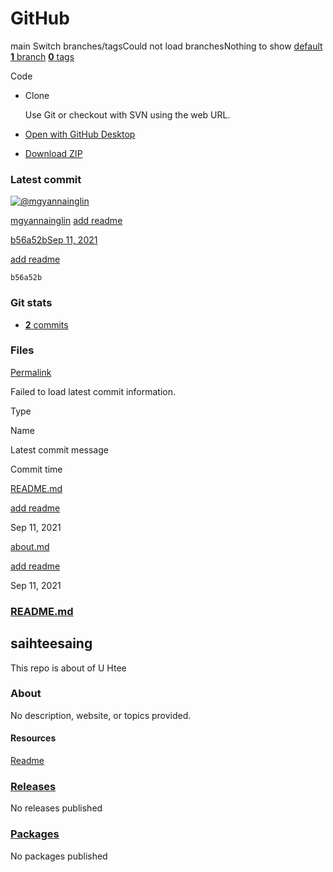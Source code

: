 # GitHub

main Switch branches/tagsCould not load branchesNothing to show [ default](https://github.com/mgyannainglin/saihteesaing/tree/{{%20urlEncodedRefName%20}}) [**1** branch]() [**0** tags]()

Code

* Clone

  Use Git or checkout with SVN using the web URL.

* [Open with GitHub Desktop](https://desktop.github.com/)
* [Download ZIP]()

### Latest commit

[![@mgyannainglin](https://avatars.githubusercontent.com/u/61822567?s=48&v=4)](https://github.com/mgyannainglin)

[mgyannainglin]() [add readme]()

[b56a52b]()[Sep 11, 2021]()

[add readme]()

`b56a52b`

### Git stats

* [ **2** commits]()

### Files <a id="files"></a>

[Permalink]()

Failed to load latest commit information.

Type

Name

Latest commit message

Commit time

[README.md]()

[add readme]()

Sep 11, 2021

[about.md]()

[add readme]()

Sep 11, 2021

### [README.md](./)

## saihteesaing

This repo is about of U Htee

### About

No description, website, or topics provided.

#### Resources

[Readme](./)

### [Releases]()

No releases published

### [Packages](https://github.com/users/mgyannainglin/packages?repo_name=saihteesaing)

No packages published

